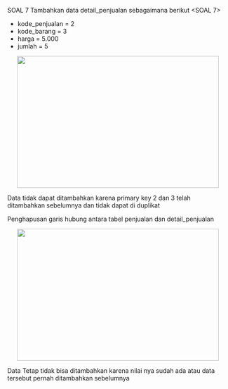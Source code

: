 SOAL 7
Tambahkan data detail_penjualan sebagaimana berikut <SOAL 7>
- kode_penjualan = 2
- kode_barang = 3
- harga = 5.000
- jumlah = 5
<p align="center">
  <img width="460" height="300" src="https://i.imgur.com/QOya5hB.png">
</p>
Data tidak dapat ditambahkan karena primary key 2 dan 3 telah ditambahkan sebelumnya dan tidak dapat di duplikat

Penghapusan garis hubung antara tabel penjualan dan detail_penjualan
<p align="center">
  <img width="460" height="300" src="https://i.imgur.com/oNtpp7o.png">
</p>

Data Tetap tidak bisa ditambahkan karena nilai nya sudah ada atau data tersebut pernah ditambahkan sebelumnya
